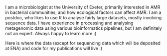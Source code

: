 I am a microbiologist at the University of Exeter, primarily interested in AMR in bacterial communities, and how ecological factors can affect AMR. I am a postdoc, who likes to use R to analyse fairly large datasets, mostly involving sequence data. I have experience in processing and analysing metagenomic data using various bioinformatics pipelines, but I am definitely not an expert. Always happy to learn more :)  

Here is where the data (except for sequencing data which will be deposited at ENA) and code for my publications will live :) 
